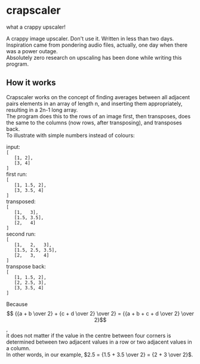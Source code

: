 # crapscaler
 what a crappy upscaler!
 
 A crappy image upscaler. Don't use it. Written in less than two days.   
 Inspiration came from pondering audio files, actually, one day when there was a power outage.   
 Absolutely zero research on upscaling has been done while writing this program.

## How it works
 Crapscaler works on the concept of finding averages between all adjacent pairs elements in an array of length n, and inserting them appropriately, resulting in a 2n-1 long array.   
 The program does this to the rows of an image first, then transposes, does the same to the columns (now rows, after transposing), and transposes back.   
 To illustrate with simple numbers instead of colours:

 input:   
 `[`   
 `   [1, 2],`   
 `   [3, 4]`   
 `]`   
 first run:   
 `[`   
 `   [1, 1.5, 2],`   
 `   [3, 3.5, 4]`   
 `]`   
 transposed:   
 `[`   
 `   [1,   3],`   
 `   [1.5, 3.5],`   
 `   [2,   4]`   
 `]`   
 second run:   
 `[`   
 `   [1,   2,   3],`   
 `   [1.5, 2.5, 3.5],`   
 `   [2,   3,   4]`   
 `]`   
 transpose back:   
 `[`   
 `   [1, 1.5, 2],`   
 `   [2, 2.5, 3],`   
 `   [3, 3.5, 4]`   
 `]`   
 
 Because   
 $$ {{a + b \over 2} + {c + d \over 2} \over 2} = {{a + b + c + d \over 2} \over 2}$$,   
 it does not matter if the value in the centre between four corners is determined between two adjacent values in a row or two adjacent values in a column.   
 In other words, in our example, $2.5 = {1.5 + 3.5 \over 2} = {2 + 3 \over 2}$.
